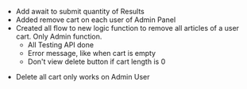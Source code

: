 + Add await to submit quantity of Results
+ Added remove cart on each user of Admin Panel
+ Created all flow to new logic function to remove all articles of a user cart. Only Admin function.
    + All Testing API done
    + Error message, like when cart is empty
    + Don't view delete button if cart length is 0
- Delete all cart only works on Admin User